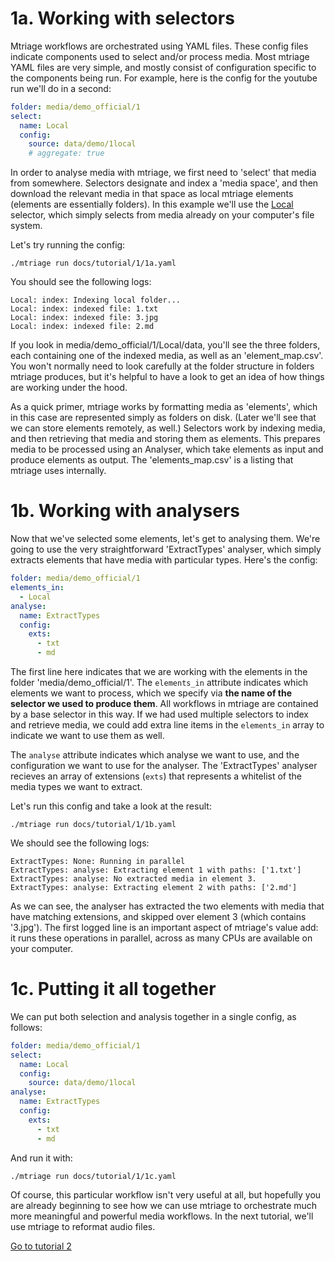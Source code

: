 # 1a. Working with selectors

Mtriage workflows are orchestrated using YAML files. These config files
indicate components used to select and/or process media. Most mtriage YAML
files are very simple, and mostly consist of configuration specific to the
components being run. For example, here is the config for the youtube run we'll
do in a second:

```yaml
folder: media/demo_official/1
select:
  name: Local
  config:
    source: data/demo/1local
    # aggregate: true
```


In order to analyse media with mtriage, we first need to 'select' that media
from somewhere. Selectors designate and index a 'media space', and then
download the relevant media in that space as local mtriage elements (elements
are essentially folders). In this example we'll use the
[Local](../src/lib/selectors/Local) selector, which simply selects from media
already on your computer's file system.

Let's try running the config:

```
./mtriage run docs/tutorial/1/1a.yaml
```

You should see the following logs:

```
Local: index: Indexing local folder...
Local: index: indexed file: 1.txt
Local: index: indexed file: 3.jpg
Local: index: indexed file: 2.md
```

If you look in media/demo_official/1/Local/data, you'll see the three folders,
each containing one of the indexed media, as well as an 'element_map.csv'. You
won't normally need to look carefully at the folder structure in folders
mtriage produces, but it's helpful to have a look to get an idea of how things
are working under the hood. 

As a quick primer, mtriage works by formatting media as 'elements', which in
this case are represented simply as folders on disk. (Later we'll see that we
can store elements remotely, as well.) Selectors work by indexing media, and
then retrieving that media and storing them as elements. This prepares media to
be processed using an Analyser, which take elements as input and produce
elements as output. The 'elements_map.csv' is a listing that mtriage uses
internally.

# 1b. Working with analysers

Now that we've selected some elements, let's get to analysing them. We're going
to use the very straightforward 'ExtractTypes' analyser, which simply extracts
elements that have media with particular types. Here's the config:

```yaml
folder: media/demo_official/1
elements_in:
  - Local
analyse:
  name: ExtractTypes
  config:
    exts:
      - txt
      - md
```

The first line here indicates that we are working with the elements in the
folder 'media/demo_official/1'. The `elements_in` attribute indicates which
elements we want to process, which we specify via __the name of the selector we
used to produce them__. All workflows in mtriage are contained by a base
selector in this way. If we had used multiple selectors to index and retrieve
media, we could add extra line items in the `elements_in` array to indicate we
want to use them as well.

The `analyse` attribute indicates which analyse we want to use, and the
configuration we want to use for the analyser. The 'ExtractTypes' analyser
recieves an array of extensions (`exts`) that represents a whitelist of the
media types we want to extract.


Let's run this config and take a look at the result:

```
./mtriage run docs/tutorial/1/1b.yaml
```

We should see the following logs:

```
ExtractTypes: None: Running in parallel
ExtractTypes: analyse: Extracting element 1 with paths: ['1.txt']
ExtractTypes: analyse: No extracted media in element 3.
ExtractTypes: analyse: Extracting element 2 with paths: ['2.md']
```

As we can see, the analyser has extracted the two elements with media that have
matching extensions, and skipped over element 3 (which contains '3.jpg'). The
first logged line is an important aspect of mtriage's value add: it runs these
operations in parallel, across as many CPUs are available on your computer.

# 1c. Putting it all together

We can put both selection and analysis together in a single config, as follows:

```yaml
folder: media/demo_official/1
select:
  name: Local
  config:
    source: data/demo/1local
analyse:
  name: ExtractTypes
  config:
    exts:
      - txt
      - md
```

And run it with:

```
./mtriage run docs/tutorial/1/1c.yaml
```

Of course, this particular workflow isn't very useful at all, but hopefully you
are already beginning to see how we can use mtriage to orchestrate much more
meaningful and powerful media workflows. In the next tutorial, we'll use
mtriage to reformat audio files.

[Go to tutorial 2](docs/tutorial/2/README.md)
